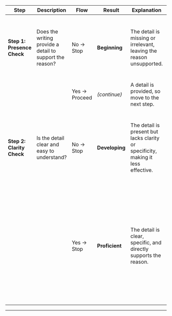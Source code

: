 | **Step**                | **Description**                                        | **Flow**       | **Result**    | **Explanation**                                                                                                                                                           | **Examples**                                                                                                                                                                         | **Justification**                                                                                                                                    |
|-------------------------|--------------------------------------------------------|---------------|--------------|---------------------------------------------------------------------------------------------------------------------------------------------------------------------------|--------------------------------------------------------------------------------------------------------------------------------------------------------------------------------------|------------------------------------------------------------------------------------------------------------------------------------------------------|
| **Step 1: Presence Check** | Does the writing provide a detail to support the reason? | No → Stop      | **Beginning** | The detail is missing or irrelevant, leaving the reason unsupported.                                                                                                      | **Opinion**: "I like recess."<br/>**Reason**: "We get to play games."<br/>**Detail**: "Recess is fun."                                                                              | The detail is simply restating an opinion ("fun") and does not add any specific or logical support to back up the reason.                           |
|                         |                                                        | Yes → Proceed  | *(continue)*  | A detail is provided, so move to the next step.                                                                                                                           | -                                                                                                                                                                                    | -                                                                                                                                                    |
| **Step 2: Clarity Check** | Is the detail clear and easy to understand?              | No → Stop      | **Developing**| The detail is present but lacks clarity or specificity, making it less effective.                                                                                         | **Opinion**: "I like recess."<br/>**Reason**: "We get to play games."<br/>**Detail**: "We can run around."                                                                          | Although relevant, it doesn’t provide enough specificity (how running around supports the idea of playing games or enjoying recess).                |
|                         |                                                        | Yes → Stop     | **Proficient**| The detail is clear, specific, and directly supports the reason.                                                                                                          | **Opinion**: "I like recess."<br/>**Reason**: "We get to play games."<br/>**Detail**: "We can run races with friends, climb on the jungle gym, and swing high into the sky."        | This detail is straightforward, relevant, and age-appropriate, showing exactly how recess games support the stated reason.                          |

---
